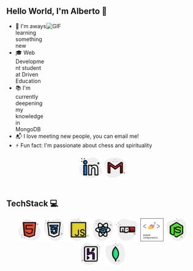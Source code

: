 ## Hello World, I'm Alberto  👋

<img align="right" alt="GIF" src=https://i.imgur.com/OTKgDSt.gif height="270" width="400"/>

- 🔎 I'm aways learning something new
- 🎓 Web Development student at Driven Education
- 📚 I'm currently deepening my knowledge in MongoDB
- 📬 I love meeting new people, you can email me!
- ⚡ Fun fact: I'm passionate about chess and spirituality

<div align="center">
<a href="https://www.linkedin.com/in/alberto-goulart-b553b6143/"><img src="./assets/linkedin.png" width="60px"/></a>
<a href="mailto:tejotaesi@gmail.com"><img src="./assets/gmail.png" width="60px"/></a>
</div>

<br> 

## TechStack 💻

<div align="center">
  <img alt="html" title="#html" width="60px" src="./assets/html.png" />
  <img alt="css" title="#css" width="60px" src="./assets/css.png" />
  <img alt="javascript" title="#javascript" width="60px" src="./assets/javascript.png" />
  <img alt="react" title="#react" width="60px" src="./assets/react.png" />
  <img alt="npm" title="#npm" width="60px" src="./assets/npm.png" />
  <img alt="styledcomponents" title="#styledcomponents" width="60px" src="./assets/styledcomponents.png" />
  <img alt="nodejs" title="#nodejs" width="60px" src="./assets/nodejs.png" />
  <img alt="heroku" title="#heroku" width="60px" src="./assets/heroku.png" />
  <img alt="mongodb" title="#mongodb" width="60px" src="./assets/mongodb.png" />
</div>
